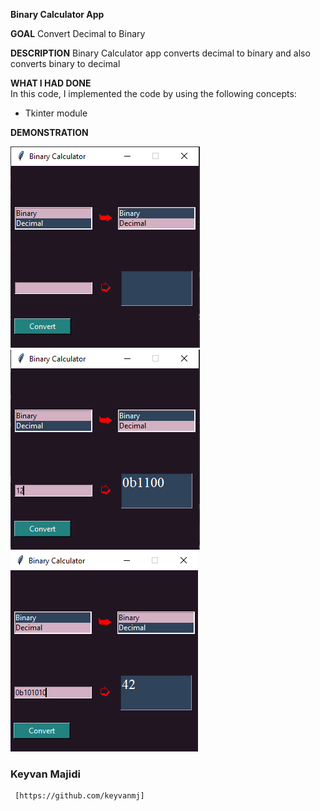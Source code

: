 **Binary Calculator App**  

**GOAL**
Convert Decimal to Binary

**DESCRIPTION**
Binary Calculator app converts decimal to binary and also converts binary to decimal

**WHAT I HAD DONE**  
In this code, I implemented the code by using the following concepts:
+ Tkinter module

**DEMONSTRATION**  

![image](./Images/binary_calculator_app1.png)
![image](./Images/binary_calculator_app2.png)
![image](./Images/binary_calculator_app3.png)

### Keyvan Majidi ###
     [https://github.com/keyvanmj]
